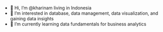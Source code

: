 - 👋 Hi, I’m @kharinam living in Indonesia
- 👀 I’m interested in database, data management, data visualization, and gaining data insights
- 🌱 I’m currently learning data fundamentals for business analytics
